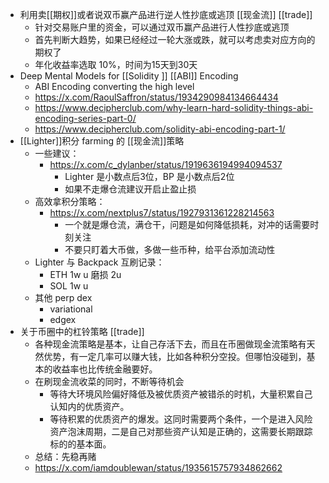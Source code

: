 - 利用卖[[期权]]或者说双币赢产品进行逆人性抄底或逃顶 [[现金流]] [[trade]]
	- 针对交易账户里的资金，可以通过双币赢产品进行人性抄底或逃顶
	- 首先判断大趋势，如果已经经过一轮大涨或跌，就可以考虑卖对应方向的期权了
	- 年化收益率选取 10%，时间为15天到30天
- Deep Mental Models for [[Solidity ]] [[ABI]] Encoding
	- ABI Encoding converting the high level
	- https://x.com/RaoulSaffron/status/1934290984134664434
	- https://www.decipherclub.com/why-learn-hard-solidity-things-abi-encoding-series-part-0/
	- https://www.decipherclub.com/solidity-abi-encoding-part-1/
- [[Lighter]]积分 farming 的 [[现金流]]策略
	- 一些建议：
		- https://x.com/c_dylanber/status/1919636194994094537
			- Lighter 是小数点后3位，BP 是小数点后2位
			- 如果不走爆仓流建议开启止盈止损
	- 高效拿积分策略：
		- https://x.com/nextplus7/status/1927931361228214563
			- 一个就是爆仓流，满仓干，问题是如何降低损耗，对冲的话需要时刻关注
			- 不要只盯着大币做，多做一些币种，给平台添加流动性
	- Lighter 与 Backpack 互刷记录：
		- ETH 1w u 磨损 2u
		- SOL 1w u
	- 其他 perp dex
		- variational
		- edgex
- 关于币圈中的杠铃策略 [[trade]]
	- 各种现金流策略是基本，让自己存活下去，而且在币圈做现金流策略有天然优势，有一定几率可以赚大钱，比如各种积分空投。但哪怕没碰到，基本的收益率也比传统金融要好。
	- 在刷现金流收菜的同时，不断等待机会
		- 等待大环境风险偏好降低及被优质资产被错杀的时机，大量积累自己认知内的优质资产。
		- 等待积累的优质资产的爆发。这同时需要两个条件，一个是进入风险资产泡沫周期，二是自己对那些资产认知是正确的，这需要长期跟踪标的的基本面。
	- 总结：先稳再赌
	- https://x.com/iamdoublewan/status/1935615757934862662